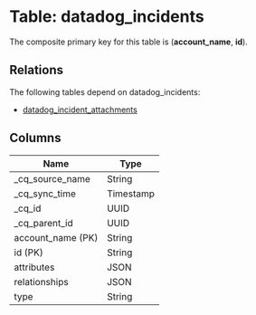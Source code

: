 # Table: datadog_incidents



The composite primary key for this table is (**account_name**, **id**).

## Relations
The following tables depend on datadog_incidents:
  - [datadog_incident_attachments](datadog_incident_attachments.md)

## Columns
| Name          | Type          |
| ------------- | ------------- |
|_cq_source_name|String|
|_cq_sync_time|Timestamp|
|_cq_id|UUID|
|_cq_parent_id|UUID|
|account_name (PK)|String|
|id (PK)|String|
|attributes|JSON|
|relationships|JSON|
|type|String|